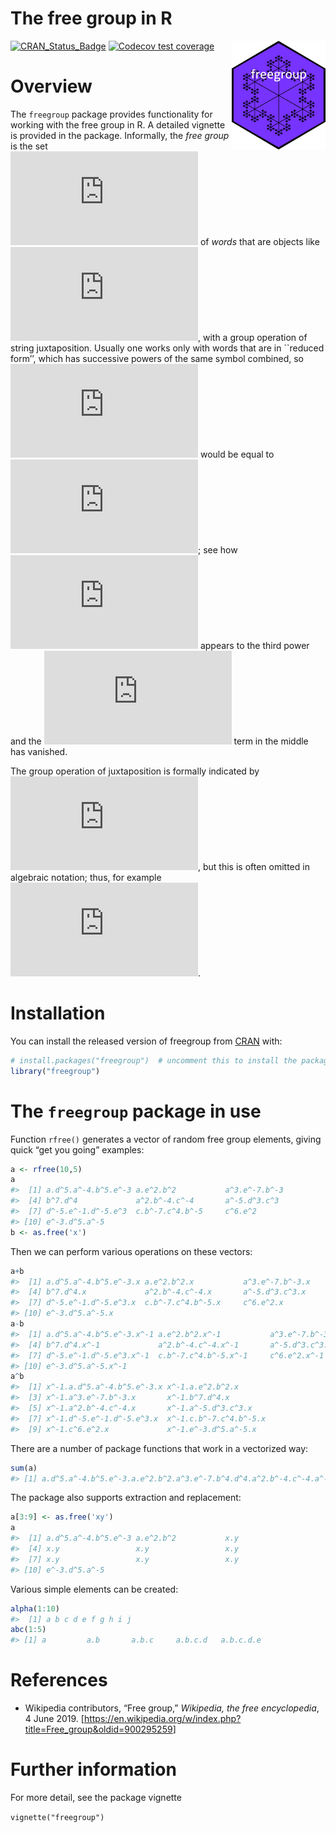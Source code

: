 The free group in R
================

<!-- README.md is generated from README.Rmd. Please edit that file -->

<img src="man/figures/freegroup.png" width = "150" align="right" />

<!-- badges: start -->

[![CRAN_Status_Badge](https://www.r-pkg.org/badges/version/freegroup)](https://cran.r-project.org/package=freegroup)
[![Codecov test
coverage](https://codecov.io/gh/RobinHankin/freegroup/branch/master/graph/badge.svg)](https://codecov.io/gh/RobinHankin/freegroup/branch/master)
<!-- badges: end -->

# Overview

The `freegroup` package provides functionality for working with the free
group in R. A detailed vignette is provided in the package. Informally,
the *free group* is the set
![X](https://latex.codecogs.com/png.latex?X "X") of *words* that are
objects like
![W=c^{-4}bb^2aa^{-1}ca](https://latex.codecogs.com/png.latex?W%3Dc%5E%7B-4%7Dbb%5E2aa%5E%7B-1%7Dca "W=c^{-4}bb^2aa^{-1}ca"),
with a group operation of string juxtaposition. Usually one works only
with words that are in \`\`reduced form’’, which has successive powers
of the same symbol combined, so
![W](https://latex.codecogs.com/png.latex?W "W") would be equal to
![c^{-4}b^3ca](https://latex.codecogs.com/png.latex?c%5E%7B-4%7Db%5E3ca "c^{-4}b^3ca");
see how ![b](https://latex.codecogs.com/png.latex?b "b") appears to the
third power and the ![a](https://latex.codecogs.com/png.latex?a "a")
term in the middle has vanished.

The group operation of juxtaposition is formally indicated by
![\\circ](https://latex.codecogs.com/png.latex?%5Ccirc "\circ"), but
this is often omitted in algebraic notation; thus, for example
![a^2b^{-3}c^2\\circ c^{-2}ba =a^2b^{-3}c^2c{^-2}ba =a^2b^{-2}ba](https://latex.codecogs.com/png.latex?a%5E2b%5E%7B-3%7Dc%5E2%5Ccirc%20c%5E%7B-2%7Dba%20%3Da%5E2b%5E%7B-3%7Dc%5E2c%7B%5E-2%7Dba%20%3Da%5E2b%5E%7B-2%7Dba "a^2b^{-3}c^2\circ c^{-2}ba =a^2b^{-3}c^2c{^-2}ba =a^2b^{-2}ba").

# Installation

You can install the released version of freegroup from
[CRAN](https://CRAN.R-project.org) with:

``` r
# install.packages("freegroup")  # uncomment this to install the package
library("freegroup")
```

# The `freegroup` package in use

Function `rfree()` generates a vector of random free group elements,
giving quick “get you going” examples:

``` r
a <- rfree(10,5)
a
#>  [1] a.d^5.a^-4.b^5.e^-3 a.e^2.b^2           a^3.e^-7.b^-3      
#>  [4] b^7.d^4             a^2.b^-4.c^-4       a^-5.d^3.c^3       
#>  [7] d^-5.e^-1.d^-5.e^3  c.b^-7.c^4.b^-5     c^6.e^2            
#> [10] e^-3.d^5.a^-5
b <- as.free('x')
```

Then we can perform various operations on these vectors:

``` r
a+b
#>  [1] a.d^5.a^-4.b^5.e^-3.x a.e^2.b^2.x           a^3.e^-7.b^-3.x      
#>  [4] b^7.d^4.x             a^2.b^-4.c^-4.x       a^-5.d^3.c^3.x       
#>  [7] d^-5.e^-1.d^-5.e^3.x  c.b^-7.c^4.b^-5.x     c^6.e^2.x            
#> [10] e^-3.d^5.a^-5.x
a-b
#>  [1] a.d^5.a^-4.b^5.e^-3.x^-1 a.e^2.b^2.x^-1           a^3.e^-7.b^-3.x^-1      
#>  [4] b^7.d^4.x^-1             a^2.b^-4.c^-4.x^-1       a^-5.d^3.c^3.x^-1       
#>  [7] d^-5.e^-1.d^-5.e^3.x^-1  c.b^-7.c^4.b^-5.x^-1     c^6.e^2.x^-1            
#> [10] e^-3.d^5.a^-5.x^-1
a^b
#>  [1] x^-1.a.d^5.a^-4.b^5.e^-3.x x^-1.a.e^2.b^2.x          
#>  [3] x^-1.a^3.e^-7.b^-3.x       x^-1.b^7.d^4.x            
#>  [5] x^-1.a^2.b^-4.c^-4.x       x^-1.a^-5.d^3.c^3.x       
#>  [7] x^-1.d^-5.e^-1.d^-5.e^3.x  x^-1.c.b^-7.c^4.b^-5.x    
#>  [9] x^-1.c^6.e^2.x             x^-1.e^-3.d^5.a^-5.x
```

There are a number of package functions that work in a vectorized way:

``` r
sum(a)
#> [1] a.d^5.a^-4.b^5.e^-3.a.e^2.b^2.a^3.e^-7.b^4.d^4.a^2.b^-4.c^-4.a^-5.d^3.c^3.d^-5.e^-1.d^-5.e^3.c.b^-7.c^4.b^-5.c^6.e^-1.d^5.a^-5
```

The package also supports extraction and replacement:

``` r
a[3:9] <- as.free('xy')
a
#>  [1] a.d^5.a^-4.b^5.e^-3 a.e^2.b^2           x.y                
#>  [4] x.y                 x.y                 x.y                
#>  [7] x.y                 x.y                 x.y                
#> [10] e^-3.d^5.a^-5
```

Various simple elements can be created:

``` r
alpha(1:10)
#>  [1] a b c d e f g h i j
abc(1:5)
#> [1] a         a.b       a.b.c     a.b.c.d   a.b.c.d.e
```

# References

-   Wikipedia contributors, “Free group,” *Wikipedia, the free
    encyclopedia*, 4 June 2019.
    \[<https://en.wikipedia.org/w/index.php?title=Free_group&oldid=900295259>\]

# Further information

For more detail, see the package vignette

`vignette("freegroup")`
